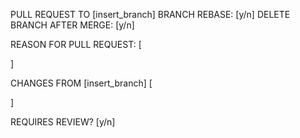 PULL REQUEST TO [insert_branch] BRANCH
REBASE: [y/n]
DELETE BRANCH AFTER MERGE: [y/n]

REASON FOR PULL REQUEST:
[


]

CHANGES FROM [insert_branch]
[



]

REQUIRES REVIEW? [y/n]
